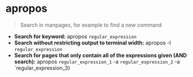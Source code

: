 # apropos
> Search in manpages, for example to find a new command
- **Search for keyword:**
apropos `regular_expression`
- **Search without restricting output to terminal width:**
apropos -l `regular_expression`
- **Search for pages that only contain all of the expressions given (AND search):**
apropos `regular_expression_1` -a `regular_expression_2` -a `regular_expression_3}
